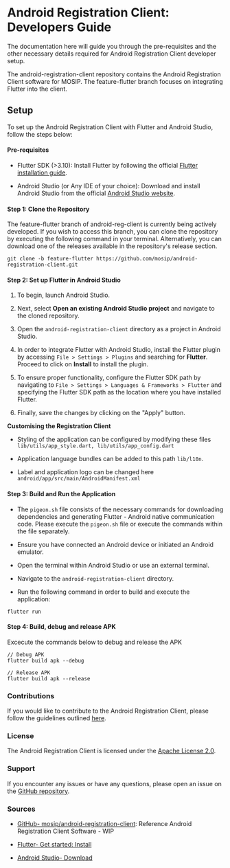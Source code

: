 # Android Registration Client: Developers Guide

The documentation here will guide you through the pre-requisites and the other necessary details required for Android Registration Client developer setup.

The android-registration-client repository contains the Android Registration Client software for MOSIP. The feature-flutter branch focuses on integrating Flutter into the client.

## Setup

To set up the Android Registration Client with Flutter and Android Studio, follow the steps below:

#### Pre-requisites

* Flutter SDK (>3.10): Install Flutter by following the official [Flutter installation guide](https://flutter.dev/docs/get-started/install).

* Android Studio (or Any IDE of your choice): Download and install Android Studio from the official [Android Studio website](https://developer.android.com/studio).

#### Step 1: Clone the Repository

The feature-flutter branch of android-reg-client is currently being actively developed. If you wish to access this branch, you can clone the repository by executing the following command in your terminal. Alternatively, you can download one of the releases available in the repository's release section.

```
git clone -b feature-flutter https://github.com/mosip/android-registration-client.git
```

#### Step 2: Set up Flutter in Android Studio

1. To begin, launch Android Studio.

2. Next, select **Open an existing Android Studio project** and navigate to the cloned repository.

3. Open the `android-registration-client` directory as a project in Android Studio.

4. In order to integrate Flutter with Android Studio, install the Flutter plugin by accessing `File > Settings > Plugins` and searching for **Flutter**. Proceed to click on **Install** to install the plugin.

5. To ensure proper functionality, configure the Flutter SDK path by navigating to `File > Settings > Languages & Frameworks > Flutter` and specifying the Flutter SDK path as the location where you have installed Flutter.

6. Finally, save the changes by clicking on the "Apply" button.

**Customising the Registration Client**

* Styling of the application can be configured by modifying these files
`lib/utils/app_style.dart, lib/utils/app_config.dart`

* Application language bundles can be added to this path `lib/l10n`.

* Label and application logo can be changed here `android/app/src/main/AndroidManifest.xml`

#### Step 3: Build and Run the Application

* The `pigeon.sh` file consists of the necessary commands for downloading dependencies and generating Flutter - Android native communication code. Please execute the `pigeon.sh` file or execute the commands within the file separately.

* Ensure you have connected an Android device or initiated an Android emulator.

* Open the terminal within Android Studio or use an external terminal.

* Navigate to the `android-registration-client` directory.

* Run the following command in order to build and execute the application:

 ```
flutter run
```

#### Step 4: Build, debug and release APK

Excecute the commands below to debug and release the APK
```
// Debug APK
flutter build apk --debug

// Release APK
flutter build apk --release
```

### Contributions 

If you would like to contribute to the Android Registration Client, please follow the guidelines outlined [here](https://docs.mosip.io/1.2.0/community/code-contributions).

### License

The Android Registration Client is licensed under the [Apache License 2.0](https://github.com/mosip/android-registration-client/blob/feature-flutter/LICENSE).

### Support

If you encounter any issues or have any questions, please open an issue on the [GitHub repository](https://github.com/mosip/android-registration-client/issues).

### Sources

* [GitHub- mosip/android-registration-client](https://github.com/mosip/android-registration-client): Reference Android Registration Client Software - WIP

* [Flutter- Get started: Install](https://flutter.dev/docs/get-started/install)

* [Android Studio- Download](https://developer.android.com/studio)
